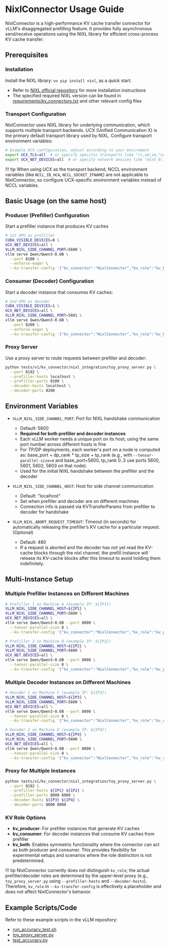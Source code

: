 # NixlConnector Usage Guide

NixlConnector is a high-performance KV cache transfer connector for vLLM's disaggregated prefilling feature. It provides fully asynchronous send/receive operations using the NIXL library for efficient cross-process KV cache transfer.

## Prerequisites

### Installation

Install the NIXL library: `uv pip install nixl`, as a quick start.

- Refer to [NIXL official repository](https://github.com/ai-dynamo/nixl) for more installation instructions
- The specified required NIXL version can be found in [requirements/kv_connectors.txt](gh-file:requirements/kv_connectors.txt) and other relevant config files

### Transport Configuration

NixlConnector uses NIXL library for underlying communication, which supports multiple transport backends. UCX (Unified Communication X) is the primary default transport library used by NIXL. Configure transport environment variables:

```bash
# Example UCX configuration, adjust according to your enviroment
export UCX_TLS=all  # or specify specific transports like "rc,ud,sm,^cuda_ipc" ..etc
export UCX_NET_DEVICES=all  # or specify network devices like "mlx5_0:1,mlx5_1:1"
```

!!! tip
    When using UCX as the transport backend, NCCL environment variables (like `NCCL_IB_HCA`, `NCCL_SOCKET_IFNAME`) are not applicable to NixlConnector, so configure UCX-specific environment variables instead of NCCL variables.

## Basic Usage (on the same host)

### Producer (Prefiller) Configuration

Start a prefiller instance that produces KV caches

```bash
# 1st GPU as prefiller
CUDA_VISIBLE_DEVICES=0 \
UCX_NET_DEVICES=all \
VLLM_NIXL_SIDE_CHANNEL_PORT=5600 \
vllm serve Qwen/Qwen3-0.6B \
  --port 8100 \
  --enforce-eager \
  --kv-transfer-config '{"kv_connector":"NixlConnector","kv_role":"kv_both"}'
```

### Consumer (Decoder) Configuration

Start a decoder instance that consumes KV caches:

```bash
# 2nd GPU as decoder
CUDA_VISIBLE_DEVICES=1 \
UCX_NET_DEVICES=all \
VLLM_NIXL_SIDE_CHANNEL_PORT=5601 \
vllm serve Qwen/Qwen3-0.6B \
  --port 8200 \
  --enforce-eager \
  --kv-transfer-config '{"kv_connector":"NixlConnector","kv_role":"kv_both"}'
```

### Proxy Server

Use a proxy server to route requests between prefiller and decoder:

```bash
python tests/v1/kv_connector/nixl_integration/toy_proxy_server.py \
  --port 8192 \
  --prefiller-hosts localhost \
  --prefiller-ports 8100 \
  --decoder-hosts localhost \
  --decoder-ports 8200
```

## Environment Variables

- `VLLM_NIXL_SIDE_CHANNEL_PORT`: Port for NIXL handshake communication
    - Default: 5600
    - **Required for both prefiller and decoder instances**
    - Each vLLM worker needs a unique port on its host; using the same port number across different hosts is fine
    - For TP/DP deployments, each worker's port on a node is computed as: base_port + dp_rank * tp_size + tp_rank (e.g., with `--tensor-parallel-size=4` and base_port=5600, tp_rank 0..3 use ports 5600, 5601, 5602, 5603 on that node).
    - Used for the initial NIXL handshake between the prefiller and the decoder

- `VLLM_NIXL_SIDE_CHANNEL_HOST`: Host for side channel communication
    - Default: "localhost"
    - Set when prefiller and decoder are on different machines
    - Connection info is passed via KVTransferParams from prefiller to decoder for handshake

- `VLLM_NIXL_ABORT_REQUEST_TIMEOUT`: Timeout (in seconds) for automatically releasing the prefiller’s KV cache for a particular request. (Optional)
    - Default: 480
    - If a request is aborted and the decoder has not yet read the KV-cache blocks through the nixl channel, the prefill instance will release its KV-cache blocks after this timeout to avoid holding them indefinitely.

## Multi-Instance Setup

### Multiple Prefiller Instances on Different Machines

```bash
# Prefiller 1 on Machine A (example IP: ${IP1})
VLLM_NIXL_SIDE_CHANNEL_HOST=${IP1} \
VLLM_NIXL_SIDE_CHANNEL_PORT=5600 \
UCX_NET_DEVICES=all \
vllm serve Qwen/Qwen3-0.6B --port 8000 \
  --tensor-parallel-size 8 \
  --kv-transfer-config '{"kv_connector":"NixlConnector","kv_role":"kv_producer"}'

# Prefiller 2 on Machine B (example IP: ${IP2})
VLLM_NIXL_SIDE_CHANNEL_HOST=${IP2} \
VLLM_NIXL_SIDE_CHANNEL_PORT=5600 \
UCX_NET_DEVICES=all \
vllm serve Qwen/Qwen3-0.6B --port 8000 \
  --tensor-parallel-size 8 \
  --kv-transfer-config '{"kv_connector":"NixlConnector","kv_role":"kv_producer"}'
```

### Multiple Decoder Instances on Different Machines

```bash
# Decoder 1 on Machine C (example IP: ${IP3})
VLLM_NIXL_SIDE_CHANNEL_HOST=${IP3} \
VLLM_NIXL_SIDE_CHANNEL_PORT=5600 \
UCX_NET_DEVICES=all \
vllm serve Qwen/Qwen3-0.6B --port 8000 \
  --tensor-parallel-size 8 \
  --kv-transfer-config '{"kv_connector":"NixlConnector","kv_role":"kv_consumer"}'

# Decoder 2 on Machine D (example IP: ${IP4})
VLLM_NIXL_SIDE_CHANNEL_HOST=${IP4} \
VLLM_NIXL_SIDE_CHANNEL_PORT=5600 \
UCX_NET_DEVICES=all \
vllm serve Qwen/Qwen3-0.6B --port 8000 \
  --tensor-parallel-size 8 \
  --kv-transfer-config '{"kv_connector":"NixlConnector","kv_role":"kv_consumer"}'
```

### Proxy for Multiple Instances

```bash
python tests/v1/kv_connector/nixl_integration/toy_proxy_server.py \
  --port 8192 \
  --prefiller-hosts ${IP1} ${IP2} \
  --prefiller-ports 8000 8000 \
  --decoder-hosts ${IP3} ${IP4} \
  --decoder-ports 8000 8000
```

### KV Role Options

- **kv_producer**: For prefiller instances that generate KV caches
- **kv_consumer**: For decoder instances that consume KV caches from prefiller
- **kv_both**: Enables symmetric functionality where the connector can act as both producer and consumer. This provides flexibility for experimental setups and scenarios where the role distinction is not predetermined.

!!! tip
    NixlConnector currently does not distinguish `kv_role`; the actual prefiller/decoder roles are determined by the upper-level proxy (e.g., `toy_proxy_server.py` using `--prefiller-hosts` and `--decoder-hosts`).
    Therefore, `kv_role` in `--kv-transfer-config` is effectively a placeholder and does not affect NixlConnector's behavior.

## Example Scripts/Code

Refer to these example scripts in the vLLM repository:

- [run_accuracy_test.sh](gh-file:tests/v1/kv_connector/nixl_integration/run_accuracy_test.sh)
- [toy_proxy_server.py](gh-file:tests/v1/kv_connector/nixl_integration/toy_proxy_server.py)
- [test_accuracy.py](gh-file:tests/v1/kv_connector/nixl_integration/test_accuracy.py)
